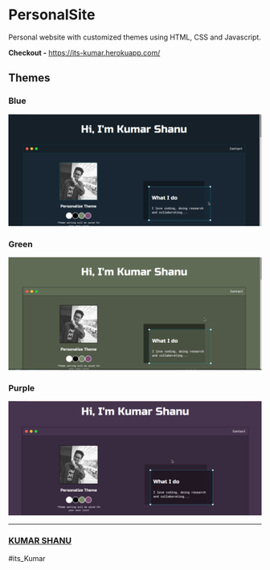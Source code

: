
# PersonalSite

Personal website with customized themes using HTML, CSS and Javascript.

**Checkout -** https://its-kumar.herokuapp.com/

## Themes

### Blue

![blue](static/blue.png)


### Green

![green](static/green.png)



### Purple

![purple](static/purple.png)

---

### [KUMAR SHANU](https://github.com/its-Kumar/)

#its_Kumar
